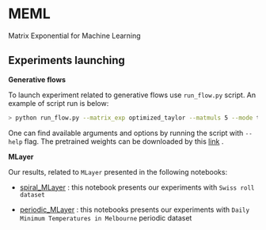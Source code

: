 # MEML
Matrix Exponential for Machine Learning

## Experiments launching

**Generative flows**

To launch experiment related to generative flows use `run_flow.py` script.
An example of script run is below:

```bash
> python run_flow.py --matrix_exp optimized_taylor --matmuls 5 --mode test --device cuda:1
```
One can find available arguments and options by running the script with `--help` flag. The pretrained weights can be downloaded by this [link](https://drive.google.com/file/d/190nJdKhR50mZNAYmV_GyQ2rQRu3YS_us/view?usp=sharing) .

**MLayer**

Our results, related to `MLayer` presented in the following notebooks:

* [spiral_MLayer](./MLayer/M_Layer_Spiral_Experiments.ipynb) : this notebook presents our experiments with `Swiss roll dataset`

* [periodic_MLayer](./MLayer/M_Layer_MinTemp_Experiments.ipynb) : this notebooks presents our experiments with `Daily Minimum Temperatures in Melbourne` periodic dataset